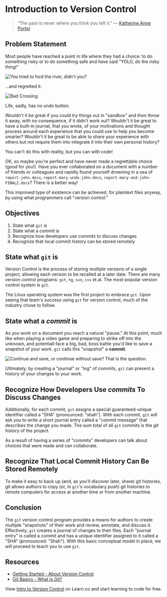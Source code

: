 # Introduction to Version Control

> “The past is never where you think you left it.” — [Katherine Anne Porter](http://en.wikipedia.org/wiki/Katherine_Anne_Porter)

## Problem Statement

Most people have reached a point in life where they had a choice: to do
something risky or to do something safe and have said "YOLO, do the risky
thing!"

![You tried to ford the river, didn't you?](https://curriculum-content.s3.amazonaws.com/web-development/git-version-control-101/choices.gif "You tried to ford the river, didn't you?")

...and regretted it.

![Bad Crossing](https://curriculum-content.s3.amazonaws.com/web-development/git-version-control-101/11-21-10-bad-river-cross.gif "Regret")

Life, sadly, has no undo button.

Wouldn't it be great if you could try things out in "sandbox" and then throw it
away, with no consequence, if it didn't work out? Wouldn't it be great to have
a built-in journal, that you wrote, of your motivations and thought process
around each experience that you could use to help you become smarter?  Wouldn't
it be great to be able to share your experience with others but not require
them into integrate it into their own personal history?

You can't do this with reality, but you can with code!

OK, so maybe you're perfect and have never made a regrettable choice (good for
you!). Have you ever collaborated on a document with a number of friends or
colleagues and rapidly found yourself drowning in a sea of `report-john.docx`,
`report-mary-undo-john.docx`, `report-mary-and-john-FINAL2.docx`? There is a
better way!

This improved type of existence can be achieved, for plaintext files anyway,
by using what programmers call "version control."

## Objectives

1. State what `git` is
2. State what a _commit_ is
3. Recognize how developers use _commits_ to discuss changes
4. Recognize that local commit history can be stored remotely

## State what `git` is

Version Control is the process of storing multiple versions of a single
project, allowing each version to be recalled at a later date. There are many
version control programs: `git`, `hg`, `svn`, `cvs` et al. The most-popular
version control system is `git`.

The Linux operating system was the first project to embrace `git`. Upon seeing
that team's success using `git` for version control, much of the industry chose
to follow.

## State what a _commit_ is

As you work on a document you reach a natural "pause." At this point, much like
when playing a video game and preparing to strike off into the unknown, and potentiall face a big, bad, boss battle you'd like to save a snapshot of your
work. `git` calls this "snapshot" a **commit**.

![Continue and save, or continue without save? That is the question.](https://curriculum-content.s3.amazonaws.com/web-development/git-version-control-101/savepoint.jpg "Continue and save, or continue without save? That is the question.")

Ultimately, by creating a "journal" or "log" of commits, `git` can present a
history of your changes to your work.

## Recognize How Developers Use _commits_ To Discuss Changes

Additionally, for each commit, `git` assigns a special guaranteed-unique
identifier called a "SHA" (pronounced: "shah"). With each commit, `git` will
ask you to write a short journal entry called a "commit message" that
describes the change you made. The sum total of all `git` commits is the _git
history_ of the project.

As a result of having a series of "commits" developers can talk about choices
that were made and can collaborate.

## Recognize That Local Commit History Can Be Stored Remotely

To make it easy to back up (and, as you'll discover later, share) git
histories, git allows authors to copy (or, in `git`'s vocabulary _push_) git
histories to remote computers for access at another time or from another machine.

## Conclusion

The `git` version control program provides a means for authors to create
multiple "snapshots" of their work and review, annotate, and discuss it.
Effectively, `git` creates a journal of changes to their files. Each "journal
entry" is called a _commit_ and has a unique identifier assigned to it called a
"SHA" (pronounced: "Shah"). With this basic conceptual model in place, we will
proceed to teach you to use `git`.

## Resources

* [Getting Started - About Version Control](http://git-scm.com/book/en/Getting-Started-About-Version-Control)
* [Git Basics - What is Git?](http://git-scm.com/video/what-is-git)

<p data-visibility='hidden'>View <a href='https://learn.co/lessons/git-version-control-101' title='Intro to Version Control'>Intro to Version Control</a> on Learn.co and start learning to code for free.</p>
